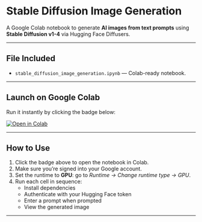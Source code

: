 # Stable Diffusion Image Generation

A Google Colab notebook to generate **AI images from text prompts** using **Stable Diffusion v1-4** via Hugging Face Diffusers.

---

##  File Included
- `stable_diffusion_image_generation.ipynb` — Colab-ready notebook.

---

##  Launch on Google Colab
Run it instantly by clicking the badge below:

[![Open in Colab](https://colab.research.google.com/assets/colab-badge.svg)](https://colab.research.google.com/drive/1mmVMPJvvpSyR84nURaZUmz08g1qf1uax)

---

##  How to Use

1. Click the badge above to open the notebook in Colab.
2. Make sure you’re signed into your Google account.
3. Set the runtime to **GPU**: go to *Runtime → Change runtime type → GPU*.
4. Run each cell in sequence:
   - Install dependencies
   - Authenticate with your Hugging Face token
   - Enter a prompt when prompted
   - View the generated image

---
